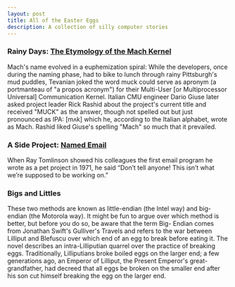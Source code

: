 ```yaml
---
layout: post
title: All of the Easter Eggs
description: A collection of silly computer stories
---
```


### Rainy Days: [The Etymology of the Mach Kernel](https://en.wikipedia.org/wiki/Mach_(kernel)#Name)
Mach's name evolved in a euphemization spiral: While the developers, once during the naming phase, had to bike to lunch through rainy Pittsburgh's mud puddles, Tevanian joked the word muck could serve as apronym (a portmanteau of "a propos acronym") for their Multi-User [or Multiprocessor Universal] Communication Kernel. Italian CMU engineer Dario Giuse later asked project leader Rick Rashid about the project's current title and received "MUCK" as the answer, though not spelled out but just pronounced as IPA: [mʌk] which he, according to the Italian alphabet, wrote as Mach. Rashid liked Giuse's spelling "Mach" so much that it prevailed.

### A Side Project: [Named Email]()
When Ray Tomlinson showed his colleagues the first email program he wrote as a pet project in 1971, he said “Don’t tell anyone! This isn’t what we’re supposed to be working on.”

### Bigs and Littles
These two methods are known as little-endian (the Intel way) and big-endian (the Motorola way). It might be fun to argue over which method is better, but before you do so, be aware that the term Big-
Endian comes from Jonathan Swift's Gulliver's Travels and refers to the war between Lilliput and Blefuscu over which end of an egg to break before eating it. The novel describes an intra-Lilliputian quarrel over the practice of breaking eggs. Traditionally, Lilliputians broke boiled eggs on the larger end; a few generations ago, an Emperor of Lilliput, the Present Emperor's great-grandfather, had decreed that all eggs be broken on the smaller end after his son cut himself breaking the egg on the larger end.
